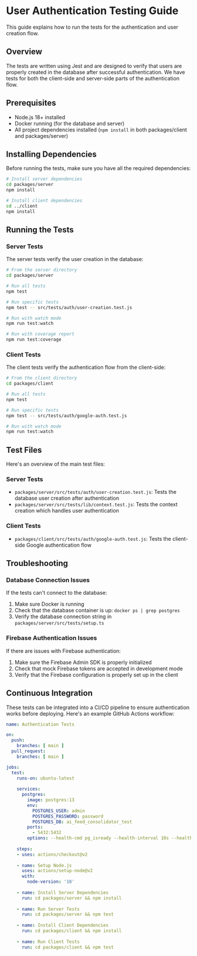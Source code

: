 # User Authentication Testing Guide

This guide explains how to run the tests for the authentication and user creation flow.

## Overview

The tests are written using Jest and are designed to verify that users are properly created in the database after successful authentication. We have tests for both the client-side and server-side parts of the authentication flow.

## Prerequisites

- Node.js 18+ installed
- Docker running (for the database and server)
- All project dependencies installed (`npm install` in both packages/client and packages/server)

## Installing Dependencies

Before running the tests, make sure you have all the required dependencies:

```bash
# Install server dependencies
cd packages/server
npm install

# Install client dependencies
cd ../client
npm install
```

## Running the Tests

### Server Tests

The server tests verify the user creation in the database:

```bash
# From the server directory
cd packages/server

# Run all tests
npm test

# Run specific tests
npm test -- src/tests/auth/user-creation.test.js

# Run with watch mode
npm run test:watch

# Run with coverage report
npm run test:coverage
```

### Client Tests

The client tests verify the authentication flow from the client-side:

```bash
# From the client directory
cd packages/client

# Run all tests
npm test

# Run specific tests
npm test -- src/tests/auth/google-auth.test.js

# Run with watch mode
npm run test:watch
```

## Test Files

Here's an overview of the main test files:

### Server Tests

- `packages/server/src/tests/auth/user-creation.test.js`: Tests the database user creation after authentication
- `packages/server/src/tests/lib/context.test.js`: Tests the context creation which handles user authentication

### Client Tests

- `packages/client/src/tests/auth/google-auth.test.js`: Tests the client-side Google authentication flow

## Troubleshooting

### Database Connection Issues

If the tests can't connect to the database:

1. Make sure Docker is running
2. Check that the database container is up: `docker ps | grep postgres`
3. Verify the database connection string in `packages/server/src/tests/setup.ts`

### Firebase Authentication Issues

If there are issues with Firebase authentication:

1. Make sure the Firebase Admin SDK is properly initialized
2. Check that mock Firebase tokens are accepted in development mode
3. Verify that the Firebase configuration is properly set up in the client

## Continuous Integration

These tests can be integrated into a CI/CD pipeline to ensure authentication works before deploying. Here's an example GitHub Actions workflow:

```yaml
name: Authentication Tests

on:
  push:
    branches: [ main ]
  pull_request:
    branches: [ main ]

jobs:
  test:
    runs-on: ubuntu-latest
    
    services:
      postgres:
        image: postgres:13
        env:
          POSTGRES_USER: admin
          POSTGRES_PASSWORD: password
          POSTGRES_DB: ai_feed_consolidator_test
        ports:
          - 5432:5432
        options: --health-cmd pg_isready --health-interval 10s --health-timeout 5s --health-retries 5
    
    steps:
    - uses: actions/checkout@v2
    
    - name: Setup Node.js
      uses: actions/setup-node@v2
      with:
        node-version: '18'
    
    - name: Install Server Dependencies
      run: cd packages/server && npm install
    
    - name: Run Server Tests
      run: cd packages/server && npm test
    
    - name: Install Client Dependencies
      run: cd packages/client && npm install
    
    - name: Run Client Tests
      run: cd packages/client && npm test
``` 